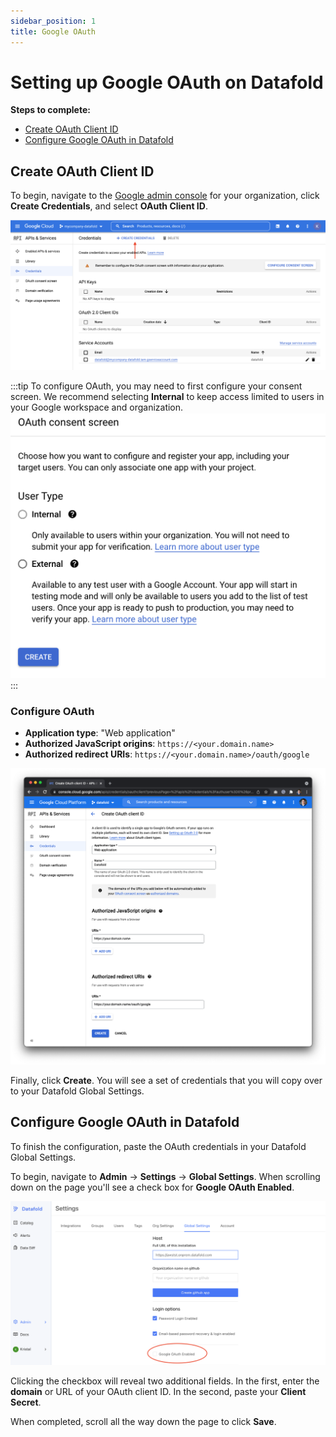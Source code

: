 ```yaml
---
sidebar_position: 1
title: Google OAuth
---
```

# Setting up Google OAuth on Datafold

**Steps to complete:**

* [Create OAuth Client ID](google_oauth.md#create-oauth-client-id)
* [Configure Google OAuth in Datafold](google_oauth.md#configure-google-oauth-in-datafold)

## Create OAuth Client ID
To begin, navigate to the [Google admin console](https://console.cloud.google.com/apis/credentials?authuser=1%5C&folder=%5C) for your organization, click **Create Credentials**, and select **OAuth Client ID**.

![](../../static/img/google_oauth_create_credential.png)

:::tip
To configure OAuth, you may need to first configure your consent screen. We recommend selecting **Internal** to keep access limited to users in your Google workspace and organization. 
![](../../static/img/google_oauth_consent_screen.png)
:::

### Configure OAuth
* **Application type**: "Web application"
* **Authorized JavaScript origins**: `https://<your.domain.name>`
* **Authorized redirect URIs**: `https://<your.domain.name>/oauth/google`

![](../../static/img/google_oauth_authorizations.png)

Finally, click **Create**. You will see a set of credentials that you will copy over to your Datafold Global Settings. 

## Configure Google OAuth in Datafold
To finish the configuration, paste the OAuth credentials in your Datafold Global Settings. 

To begin, navigate to **Admin** -> **Settings** -> **Global Settings**. When scrolling down on the page you'll see a check box for **Google OAuth Enabled**.

![](../../static/img/google_oauth_datafold_checkbox.png)

Clicking the checkbox will reveal two additional fields. In the first, enter the **domain** or URL of your OAuth client ID. In the second, paste your **Client Secret**.

When completed, scroll all the way down the page to click **Save**.